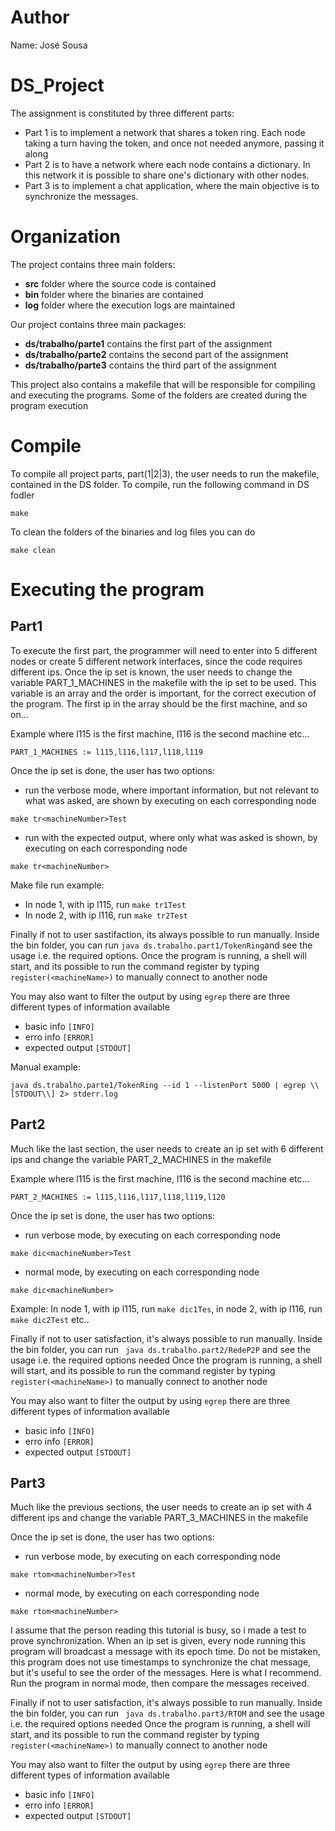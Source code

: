 # Author
Name: José Sousa

# DS_Project

The assignment is constituted by three different parts:
+ Part 1 is to implement a network that shares a token ring. Each node taking a turn having the token, and once not needed anymore, passing it along
+ Part 2 is to have a network where each node contains a dictionary. In this network it is possible to share one's dictionary with other nodes.
+ Part 3 is to implement a chat application, where the main objective is to synchronize the messages.

# Organization

The project contains three main folders:
+ **src** folder where the source code is contained
+ **bin** folder where the binaries are contained
+ **log** folder where the execution logs are maintained

Our project contains three main packages:
+ **ds/trabalho/parte1** contains the first part of the assignment
+ **ds/trabalho/parte2** contains the second part of the assignment
+ **ds/trabalho/parte3** contains the third part of the assignment

This project also contains a makefile that will be responsible for compiling and executing the programs. Some of the folders are created during the program execution

# Compile

To compile all project parts, part(1|2|3), the user needs to run the makefile, contained in the DS folder.
To compile, run the following command in DS fodler

```
make
```

To clean the folders of the binaries and log files you can do
```
make clean
```

# Executing the program
## Part1
To execute the first part, the programmer will need to enter into 5 different nodes or create 5 different network interfaces, since the code requires different ips. 
Once the ip set is known, the user needs to change the variable PART_1_MACHINES in the makefile with the ip set to be used. This variable is an array and the order is important, for the correct execution of the program. 
The first ip in the array should be the first machine, and so on...

Example where l115 is the first machine, l116 is the second machine etc...

```
PART_1_MACHINES := l115,l116,l117,l118,l119
```

Once the ip set is done, the user has two options:
+ run the verbose mode, where important information, but not relevant to what was asked, are shown by executing on each corresponding node 
``` 
make tr<machineNumber>Test 
```

+ run with the expected output, where only what was asked is shown, by executing on each corresponding node 
```
make tr<machineNumber>
```
Make file run example: 

+ In node 1, with ip l115, run ```make tr1Test``` 
+ In node 2, with ip l116, run ```make tr2Test```

Finally if not to user sastifaction, its always possible to run manually. Inside the bin folder, you can run ``` java ds.trabalho.part1/TokenRing ```and see the usage i.e. the required options.
Once the program is running, a shell will start, and its possible to run the command register by typing ``` register(<machineName>) ``` to manually connect to another node

You may also want to filter the output by using ``` egrep ``` there are three different types of information available
+ basic info ```[INFO]```
+ erro info ```[ERROR]```
+ expected output ```[STDOUT]```

Manual example:
```
java ds.trabalho.parte1/TokenRing --id 1 --listenPort 5000 | egrep \\[STDOUT\\] 2> stderr.log
```

## Part2
Much like the last section, the user needs to create an ip set with 6 different ips and change the variable PART_2_MACHINES in the makefile

Example where l115 is the first machine, l116 is the second machine etc...
```
PART_2_MACHINES := l115,l116,l117,l118,l119,l120
```

Once the ip set is done, the user has two options:
+ run verbose mode, by executing on each corresponding node 
```
make dic<machineNumber>Test
```
+ normal mode, by executing on each corresponding node 
```
make dic<machineNumber>
```

Example: In node 1, with ip l115, run ```make dic1Tes```, in node 2, with ip l116, run ```make dic2Test``` etc..

Finally if not to user satisfaction, it's always possible to run manually. Inside the bin folder, you can run ``` java ds.trabalho.part2/RedeP2P``` and see the usage i.e. the required options needed
Once the program is running, a shell will start, and its possible to run the command register by typing ``` register(<machineName>) ``` to manually connect to another node

You may also want to filter the output by using ``` egrep ``` there are three different types of information available
+ basic info ```[INFO]```
+ erro info ```[ERROR]```
+ expected output ```[STDOUT]```

## Part3
Much like the previous sections, the user needs to create an ip set with 4 different ips and change the variable PART_3_MACHINES in the makefile


Once the ip set is done, the user has two options:
+ run verbose mode, by executing on each corresponding node 
```
make rtom<machineNumber>Test 
```
+ normal mode, by executing on each corresponding node 
```
make rtom<machineNumber>
```
I assume that the person reading this tutorial is busy, so i made a test to prove synchronization. When an ip set is given, every node running this program will broadcast a message with its epoch time. Do not be mistaken, this program does not use timestamps to synchronize the chat message, but it's useful to see the order of the messages. Here is what I recommend. Run the program in normal mode, then compare the messages received.

Finally if not to user satisfaction, it's always possible to run manually. Inside the bin folder, you can run ``` java ds.trabalho.part3/RTOM``` and see the usage i.e. the required options needed
Once the program is running, a shell will start, and its possible to run the command register by typing ``` register(<machineName>) ``` to manually connect to another node

You may also want to filter the output by using ``` egrep ``` there are three different types of information available
+ basic info ```[INFO]```
+ erro info ```[ERROR]```
+ expected output ```[STDOUT]```

